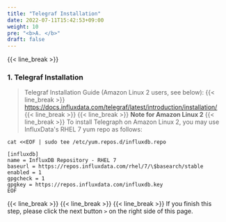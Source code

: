```yaml
---
title: "Telegraf Installation"
date: 2022-07-11T15:42:53+09:00
weight: 10
pre: "<b>A. </b>"
draft: false
---
```


{{< line_break >}}
### 1. Telegraf Installation
>Telegraf Installation Guide (Amazon Linux 2 users, see below):
{{< line_break >}}
https://docs.influxdata.com/telegraf/latest/introduction/installation/
{{< line_break >}}
> {{< line_break >}}
**Note for Amazon Linux 2**
{{< line_break >}}
To install Telegraph on Amazon Linux 2, you may use InfluxData's RHEL 7 yum repo as follows:


```vim
cat <<EOF | sudo tee /etc/yum.repos.d/influxdb.repo

[influxdb]
name = InfluxDB Repository - RHEL 7
baseurl = https://repos.influxdata.com/rhel/7/\$basearch/stable
enabled = 1
gpgcheck = 1
gpgkey = https://repos.influxdata.com/influxdb.key
EOF
```


{{< line_break >}}
{{< line_break >}}
{{< line_break >}}
If you finish this step, please click the next button ```>``` on the right side of this page.



